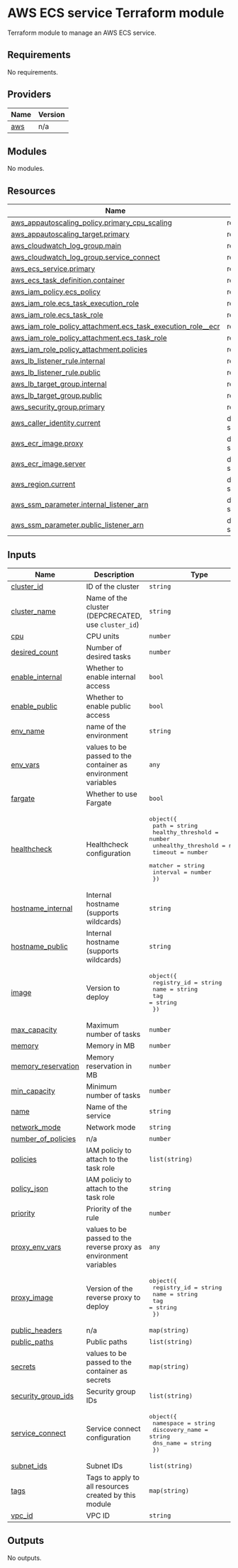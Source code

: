 # AWS ECS service Terraform module

Terraform module to manage an AWS ECS service.
<!-- BEGIN_TF_DOCS -->
## Requirements

No requirements.

## Providers

| Name | Version |
|------|---------|
| <a name="provider_aws"></a> [aws](#provider\_aws) | n/a |

## Modules

No modules.

## Resources

| Name | Type |
|------|------|
| [aws_appautoscaling_policy.primary_cpu_scaling](https://registry.terraform.io/providers/hashicorp/aws/latest/docs/resources/appautoscaling_policy) | resource |
| [aws_appautoscaling_target.primary](https://registry.terraform.io/providers/hashicorp/aws/latest/docs/resources/appautoscaling_target) | resource |
| [aws_cloudwatch_log_group.main](https://registry.terraform.io/providers/hashicorp/aws/latest/docs/resources/cloudwatch_log_group) | resource |
| [aws_cloudwatch_log_group.service_connect](https://registry.terraform.io/providers/hashicorp/aws/latest/docs/resources/cloudwatch_log_group) | resource |
| [aws_ecs_service.primary](https://registry.terraform.io/providers/hashicorp/aws/latest/docs/resources/ecs_service) | resource |
| [aws_ecs_task_definition.container](https://registry.terraform.io/providers/hashicorp/aws/latest/docs/resources/ecs_task_definition) | resource |
| [aws_iam_policy.ecs_policy](https://registry.terraform.io/providers/hashicorp/aws/latest/docs/resources/iam_policy) | resource |
| [aws_iam_role.ecs_task_execution_role](https://registry.terraform.io/providers/hashicorp/aws/latest/docs/resources/iam_role) | resource |
| [aws_iam_role.ecs_task_role](https://registry.terraform.io/providers/hashicorp/aws/latest/docs/resources/iam_role) | resource |
| [aws_iam_role_policy_attachment.ecs_task_execution_role__ecr](https://registry.terraform.io/providers/hashicorp/aws/latest/docs/resources/iam_role_policy_attachment) | resource |
| [aws_iam_role_policy_attachment.ecs_task_role](https://registry.terraform.io/providers/hashicorp/aws/latest/docs/resources/iam_role_policy_attachment) | resource |
| [aws_iam_role_policy_attachment.policies](https://registry.terraform.io/providers/hashicorp/aws/latest/docs/resources/iam_role_policy_attachment) | resource |
| [aws_lb_listener_rule.internal](https://registry.terraform.io/providers/hashicorp/aws/latest/docs/resources/lb_listener_rule) | resource |
| [aws_lb_listener_rule.public](https://registry.terraform.io/providers/hashicorp/aws/latest/docs/resources/lb_listener_rule) | resource |
| [aws_lb_target_group.internal](https://registry.terraform.io/providers/hashicorp/aws/latest/docs/resources/lb_target_group) | resource |
| [aws_lb_target_group.public](https://registry.terraform.io/providers/hashicorp/aws/latest/docs/resources/lb_target_group) | resource |
| [aws_security_group.primary](https://registry.terraform.io/providers/hashicorp/aws/latest/docs/resources/security_group) | resource |
| [aws_caller_identity.current](https://registry.terraform.io/providers/hashicorp/aws/latest/docs/data-sources/caller_identity) | data source |
| [aws_ecr_image.proxy](https://registry.terraform.io/providers/hashicorp/aws/latest/docs/data-sources/ecr_image) | data source |
| [aws_ecr_image.server](https://registry.terraform.io/providers/hashicorp/aws/latest/docs/data-sources/ecr_image) | data source |
| [aws_region.current](https://registry.terraform.io/providers/hashicorp/aws/latest/docs/data-sources/region) | data source |
| [aws_ssm_parameter.internal_listener_arn](https://registry.terraform.io/providers/hashicorp/aws/latest/docs/data-sources/ssm_parameter) | data source |
| [aws_ssm_parameter.public_listener_arn](https://registry.terraform.io/providers/hashicorp/aws/latest/docs/data-sources/ssm_parameter) | data source |

## Inputs

| Name | Description | Type | Default | Required |
|------|-------------|------|---------|:--------:|
| <a name="input_cluster_id"></a> [cluster\_id](#input\_cluster\_id) | ID of the cluster | `string` | `""` | no |
| <a name="input_cluster_name"></a> [cluster\_name](#input\_cluster\_name) | Name of the cluster (DEPCRECATED, use `cluster_id`) | `string` | `""` | no |
| <a name="input_cpu"></a> [cpu](#input\_cpu) | CPU units | `number` | `128` | no |
| <a name="input_desired_count"></a> [desired\_count](#input\_desired\_count) | Number of desired tasks | `number` | `1` | no |
| <a name="input_enable_internal"></a> [enable\_internal](#input\_enable\_internal) | Whether to enable internal access | `bool` | `false` | no |
| <a name="input_enable_public"></a> [enable\_public](#input\_enable\_public) | Whether to enable public access | `bool` | `false` | no |
| <a name="input_env_name"></a> [env\_name](#input\_env\_name) | name of the environment | `string` | n/a | yes |
| <a name="input_env_vars"></a> [env\_vars](#input\_env\_vars) | values to be passed to the container as environment variables | `any` | `{}` | no |
| <a name="input_fargate"></a> [fargate](#input\_fargate) | Whether to use Fargate | `bool` | `false` | no |
| <a name="input_healthcheck"></a> [healthcheck](#input\_healthcheck) | Healthcheck configuration | <pre>object({<br/>    path                = string<br/>    healthy_threshold   = number<br/>    unhealthy_threshold = number<br/>    timeout             = number<br/>    matcher             = string<br/>    interval            = number<br/>  })</pre> | <pre>{<br/>  "healthy_threshold": 1,<br/>  "interval": 5,<br/>  "matcher": "200-499",<br/>  "path": "/",<br/>  "timeout": 2,<br/>  "unhealthy_threshold": 3<br/>}</pre> | no |
| <a name="input_hostname_internal"></a> [hostname\_internal](#input\_hostname\_internal) | Internal hostname (supports wildcards) | `string` | n/a | yes |
| <a name="input_hostname_public"></a> [hostname\_public](#input\_hostname\_public) | Internal hostname (supports wildcards) | `string` | `""` | no |
| <a name="input_image"></a> [image](#input\_image) | Version to deploy | <pre>object({<br/>    registry_id = string<br/>    name        = string<br/>    tag         = string<br/>  })</pre> | <pre>{<br/>  "name": "",<br/>  "registry_id": "",<br/>  "tag": ""<br/>}</pre> | no |
| <a name="input_max_capacity"></a> [max\_capacity](#input\_max\_capacity) | Maximum number of tasks | `number` | `1` | no |
| <a name="input_memory"></a> [memory](#input\_memory) | Memory in MB | `number` | `512` | no |
| <a name="input_memory_reservation"></a> [memory\_reservation](#input\_memory\_reservation) | Memory reservation in MB | `number` | `256` | no |
| <a name="input_min_capacity"></a> [min\_capacity](#input\_min\_capacity) | Minimum number of tasks | `number` | `1` | no |
| <a name="input_name"></a> [name](#input\_name) | Name of the service | `string` | n/a | yes |
| <a name="input_network_mode"></a> [network\_mode](#input\_network\_mode) | Network mode | `string` | `"bridge"` | no |
| <a name="input_number_of_policies"></a> [number\_of\_policies](#input\_number\_of\_policies) | n/a | `number` | `0` | no |
| <a name="input_policies"></a> [policies](#input\_policies) | IAM policiy to attach to the task role | `list(string)` | `[]` | no |
| <a name="input_policy_json"></a> [policy\_json](#input\_policy\_json) | IAM policiy to attach to the task role | `string` | `null` | no |
| <a name="input_priority"></a> [priority](#input\_priority) | Priority of the rule | `number` | `1` | no |
| <a name="input_proxy_env_vars"></a> [proxy\_env\_vars](#input\_proxy\_env\_vars) | values to be passed to the reverse proxy as environment variables | `any` | `{}` | no |
| <a name="input_proxy_image"></a> [proxy\_image](#input\_proxy\_image) | Version of the reverse proxy to deploy | <pre>object({<br/>    registry_id = string<br/>    name        = string<br/>    tag         = string<br/>  })</pre> | <pre>{<br/>  "name": "reverse-proxy",<br/>  "registry_id": "",<br/>  "tag": "latest"<br/>}</pre> | no |
| <a name="input_public_headers"></a> [public\_headers](#input\_public\_headers) | n/a | `map(string)` | `{}` | no |
| <a name="input_public_paths"></a> [public\_paths](#input\_public\_paths) | Public paths | `list(string)` | `[]` | no |
| <a name="input_secrets"></a> [secrets](#input\_secrets) | values to be passed to the container as secrets | `map(string)` | `{}` | no |
| <a name="input_security_group_ids"></a> [security\_group\_ids](#input\_security\_group\_ids) | Security group IDs | `list(string)` | `[]` | no |
| <a name="input_service_connect"></a> [service\_connect](#input\_service\_connect) | Service connect configuration | <pre>object({<br/>    namespace      = string<br/>    discovery_name = string<br/>    dns_name       = string<br/>  })</pre> | `null` | no |
| <a name="input_subnet_ids"></a> [subnet\_ids](#input\_subnet\_ids) | Subnet IDs | `list(string)` | `[]` | no |
| <a name="input_tags"></a> [tags](#input\_tags) | Tags to apply to all resources created by this module | `map(string)` | `{}` | no |
| <a name="input_vpc_id"></a> [vpc\_id](#input\_vpc\_id) | VPC ID | `string` | n/a | yes |

## Outputs

No outputs.
<!-- END_TF_DOCS -->